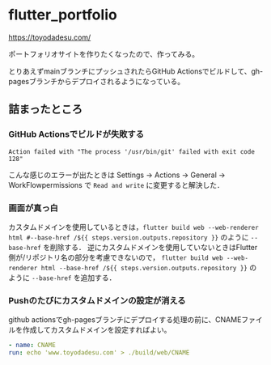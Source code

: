 # flutter_portfolio

https://toyodadesu.com/

ポートフォリオサイトを作りたくなったので、作ってみる。

とりあえずmainブランチにプッシュされたらGitHub Actionsでビルドして、gh-pagesブランチからデプロイされるようになっている。

## 詰まったところ

### GitHub Actionsでビルドが失敗する

```text
Action failed with "The process '/usr/bin/git' failed with exit code 128"
```

こんな感じのエラーが出たときは Settings → Actions → General →　WorkFlowpermissions で `Read and write` に変更すると解決した．

### 画面が真っ白

カスタムドメインを使用しているときは，`flutter build web --web-renderer html #--base-href /${{ steps.version.outputs.repository }}` のように `--base-href` を削除する．
逆にカスタムドメインを使用していないときはFlutter側が/リポジトリ名の部分を考慮できないので， `flutter build web --web-renderer html --base-href /${{ steps.version.outputs.repository }}` のように `--base-href` を追加する．

### Pushのたびにカスタムドメインの設定が消える

github actionsでgh-pagesブランチにデプロイする処理の前に、CNAMEファイルを作成してカスタムドメインを設定すればよい。

```yml
- name: CNAME
run: echo 'www.toyodadesu.com' > ./build/web/CNAME
```
